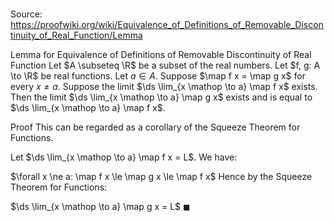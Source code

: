 # 

Source: https://proofwiki.org/wiki/Equivalence_of_Definitions_of_Removable_Discontinuity_of_Real_Function/Lemma

Lemma for Equivalence of Definitions of Removable Discontinuity of Real Function
Let $A \subseteq \R$ be a subset of the real numbers.
Let $f, g: A \to \R$ be real functions.
Let $a \in A$.
Suppose $\map f x = \map g x$ for every $x \ne a$.
Suppose the limit $\ds \lim_{x \mathop \to a} \map f x$ exists.
Then the limit $\ds \lim_{x \mathop \to a} \map g x$ exists and is equal to $\ds \lim_{x \mathop \to a} \map f x$.


Proof
This can be regarded as a corollary of the Squeeze Theorem for Functions.

Let $\ds \lim_{x \mathop \to a} \map f x = L$.
We have:

$\forall x \ne a: \map f x \le \map g x \le \map f x$
Hence by the Squeeze Theorem for Functions:

$\ds \lim_{x \mathop \to a} \map g x = L$
$\blacksquare$





